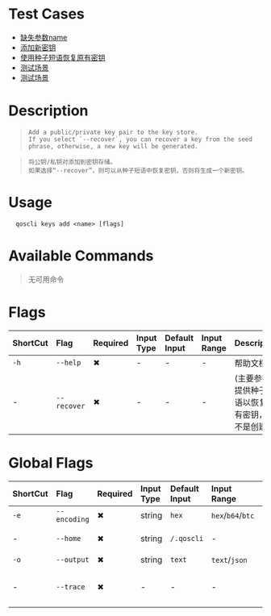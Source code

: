 # Test Cases

- [缺失参数name](./TestCase01.md)
- [添加新密钥](./TestCase02.md)
- [使用种子短语恢复原有密钥](./TestCase03.md)
- [测试场景](./TestCase04.md)
- [测试场景](./TestCase05.md)

# Description

>     Add a public/private key pair to the key store.
>     If you select `--recover`, you can recover a key from the seed phrase, otherwise, a new key will be generated. 

>     将公钥/私钥对添加到密钥存储。
>     如果选择“--recover”，则可以从种子短语中恢复密钥，否则将生成一个新密钥。

# Usage
```
  qoscli keys add <name> [flags]
```

# Available Commands

>无可用命令

# Flags

| ShortCut | Flag        | Required | Input Type | Default Input | Input Range | Description               |
|:---------|:------------|:---------|:-----------|:--------------|:------------|:--------------------------|
| `-h`     | `--help`    | ✖        | -          | -             | -           | 帮助文档                      |
| -        | `--recover` | ✖        | -          | -             | -           | (主要参数)提供种子短语以恢复现有密钥，而不是创建 |

# Global Flags

| ShortCut | Flag         | Required | Input Type | Default Input | Input Range       | Description  |
|:---------|:-------------|:---------|:-----------|:--------------|:------------------|:-------------|
| `-e`     | `--encoding` | ✖        | string     | `hex`         | `hex`/`b64`/`btc` | 二进制编码        |
| -        | `--home`     | ✖        | string     | `/.qoscli`    | -                 | 配置和数据的目录     |
| `-o`     | `--output`   | ✖        | string     | `text`        | `text`/`json`     | 输出格式         |
| -        | `--trace`    | ✖        | -          | -             | -                 | 打印出错时的完整堆栈跟踪 |